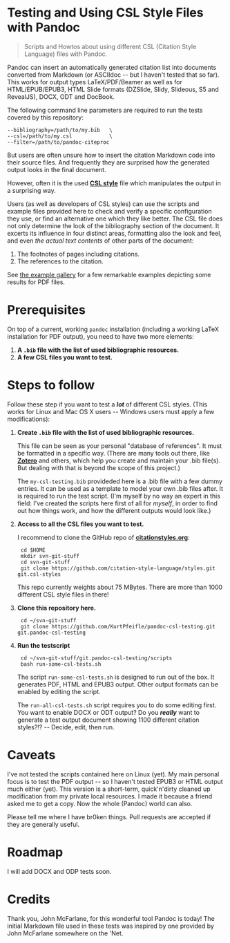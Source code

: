 # Testing and Using CSL Style Files with Pandoc

> Scripts and Howtos about using different CSL (Citation Style Language) files with Pandoc.

Pandoc can insert an automatically generated citation list into documents converted from Markdown (or ASCIIdoc -- but I haven't tested that so far).
This works for output types LaTeX/PDF/Beamer as well as for HTML/EPUB/EPUB3, HTML Slide formats (DZSlide, Slidy, Slideous, S5 and RevealJS), DOCX, ODT and DocBook.

The following command line parameters are required to run the tests covered by this repository:

    --bibliography=/path/to/my.bib   \
    --csl=/path/to/my.csl            \
    --filter=/path/to/pandoc-citeproc

But users are often unsure how to insert the citation Markdown code into their source files.
And frequently they are surprised how the generated output looks in the final document.

However, often it is the used **[CSL style](http://en.wikipedia.org/wiki/Citation_Style_Language)** file which manipulates the output in a surprising way.

Users (as well as developers of CSL styles) can use the scripts and example files provided here to check and verify a specific configuration they use, or find an alternative one which they like better.
The CSL file does not only determine the look of the bibliography section of the document.
It excerts its influence in four distinct areas, formatting also the look and feel, and even *the actual text contents* of other parts of the document:

1. The footnotes of pages including citations.
1. The references to the citation.

See [the example gallery](example-gallery.md) for a few remarkable examples depicting some results for PDF files.

# Prerequisites

On top of a current, working `pandoc` installation (including a working LaTeX installation for PDF output), you need to have two more elements:

1. **A `.bib` file with the list of used bibliographic resources.**
1. **A few CSL files you want to test.**


# Steps to follow

Follow these step if you want to test a ***lot*** of different CSL styles. (This works for Linux and Mac OS X users -- Windows users must apply a few modifications):

1. **Create `.bib` file with the list of used bibliographic resources.**

    This file can be seen as your personal "database of references".
    It must be formatted in a specific way.
    (There are many tools out there, like **[Zotero](https://www.zotero.org/)** and others, which help you create and maintain your .bib file(s).
    But dealing with that is beyond the scope of this project.)

    The `my-csl-testing.bib` provideded here is a .bib file with a few dummy entries.
    It can be used as a template to model your own .bib files after.
    It is required to run the test script.
    (I'm myself by no way an expert in this field: I've created the scripts here first of all for *myself*, in order to find out how things work, and how the different outputs would look like.)

1. **Access to all the CSL files you want to test.**

    I recommend to clone the GitHub repo of **[citationstyles.org](http://citationstyles.org)**:

        cd $HOME
        mkdir svn-git-stuff
        cd svn-git-stuff
        git clone https://github.com/citation-style-language/styles.git git.csl-styles

    This repo currently weights about 75 MBytes.
    There are more than 1000 different CSL style files in there!

1. **Clone this repository here.**

        cd ~/svn-git-stuff
        git clone https://github.com/KurtPfeifle/pandoc-csl-testing.git git.pandoc-csl-testing

1. **Run the testscript**

        cd ~/svn-git-stuff/git.pandoc-csl-testing/scripts
        bash run-some-csl-tests.sh

    The script `run-some-csl-tests.sh` is designed to run out of the box.
    It generates PDF, HTML and EPUB3 output.
    Other output formats can be enabled by editing the script.

    The `run-all-csl-tests.sh` script requires you to do some editing first.
    You want to enable DOCX or ODT output?
    Do you ***really*** want to generate a test output document showing 1100 different citation styles?!? -- 
    Decide, edit, then run.

# Caveats

I've not tested the scripts contained here on Linux (yet).
My main personal focus is to test the PDF output -- so I haven't tested EPUB3 or HTML output much either (yet).
This version is a short-term, quick'n'dirty cleaned up modification from my private local resources.
I made it because a friend asked me to get a copy.
Now the whole (Pandoc) world can also.

Please tell me where I have br0ken things.
Pull requests are accepted if they are generally useful.

# Roadmap

I will add DOCX and ODP tests soon.

# Credits

Thank you, John McFarlane, for this wonderful tool Pandoc is today!
The initial Markdown file used in these tests was inspired by one provided by John McFarlane somewhere on the 'Net.

